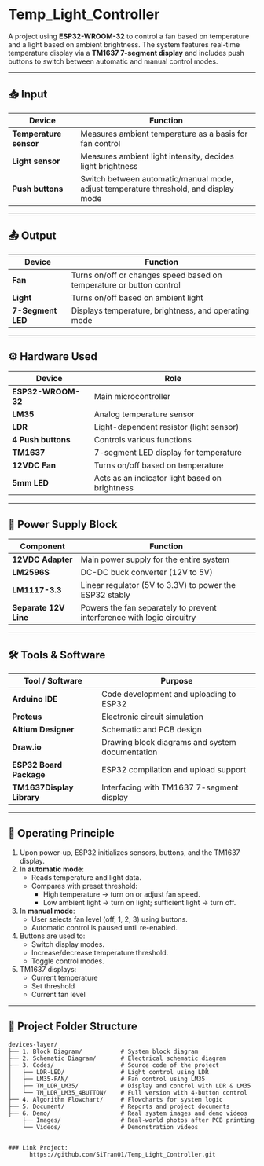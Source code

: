 # Temp_Light_Controller

A project using **ESP32-WROOM-32** to control a fan based on temperature and a light based on ambient brightness. The system features real-time temperature display via a **TM1637 7-segment display** and includes push buttons to switch between automatic and manual control modes.

---

## 📥 Input

| Device                 | Function                                                                 |
|------------------------|--------------------------------------------------------------------------|
| **Temperature sensor** | Measures ambient temperature as a basis for fan control                 |
| **Light sensor**       | Measures ambient light intensity, decides light brightness              |
| **Push buttons**       | Switch between automatic/manual mode, adjust temperature threshold, and display mode |

---

## 📤 Output

| Device             | Function                                                                    |
|--------------------|-----------------------------------------------------------------------------|
| **Fan**            | Turns on/off or changes speed based on temperature or button control       |
| **Light**          | Turns on/off based on ambient light                                        |
| **7-Segment LED**  | Displays temperature, brightness, and operating mode                       |

---

## ⚙️ Hardware Used

| Device               | Role                                                                       |
|----------------------|----------------------------------------------------------------------------|
| **ESP32-WROOM-32**   | Main microcontroller                                                       |
| **LM35**             | Analog temperature sensor                                                  |
| **LDR**              | Light-dependent resistor (light sensor)                                   |
| **4 Push buttons**   | Controls various functions                                                 |
| **TM1637**           | 7-segment LED display for temperature                                      |
| **12VDC Fan**        | Turns on/off based on temperature                                          |
| **5mm LED**          | Acts as an indicator light based on brightness                            |

---

## 🔋 Power Supply Block

| Component             | Function                                                                   |
|------------------------|---------------------------------------------------------------------------|
| **12VDC Adapter**      | Main power supply for the entire system                                   |
| **LM2596S**            | DC-DC buck converter (12V to 5V)                                          |
| **LM1117-3.3**         | Linear regulator (5V to 3.3V) to power the ESP32 stably                   |
| **Separate 12V Line**  | Powers the fan separately to prevent interference with logic circuitry    |

---

## 🛠️ Tools & Software

| Tool / Software         | Purpose                                                                 |
|-------------------------|-------------------------------------------------------------------------|
| **Arduino IDE**         | Code development and uploading to ESP32                                 |
| **Proteus**             | Electronic circuit simulation                                           |
| **Altium Designer**     | Schematic and PCB design                                                |
| **Draw.io**             | Drawing block diagrams and system documentation                         |
| **ESP32 Board Package** | ESP32 compilation and upload support                                    |
| **TM1637Display Library** | Interfacing with TM1637 7-segment display                             |

---

## 🔁 Operating Principle

1. Upon power-up, ESP32 initializes sensors, buttons, and the TM1637 display.  
2. In **automatic mode**:
   - Reads temperature and light data.
   - Compares with preset threshold:
     - High temperature → turn on or adjust fan speed.
     - Low ambient light → turn on light; sufficient light → turn off.
3. In **manual mode**:
   - User selects fan level (off, 1, 2, 3) using buttons.
   - Automatic control is paused until re-enabled.
4. Buttons are used to:
   - Switch display modes.
   - Increase/decrease temperature threshold.
   - Toggle control modes.
5. TM1637 displays:
   - Current temperature
   - Set threshold
   - Current fan level

---

## 📂 Project Folder Structure

```plaintext
devices-layer/
├── 1. Block Diagram/           # System block diagram
├── 2. Schematic Diagram/       # Electrical schematic diagram
├── 3. Codes/                   # Source code of the project
│   ├── LDR-LED/                # Light control using LDR
│   ├── LM35-FAN/               # Fan control using LM35
│   ├── TM_LDR_LM35/            # Display and control with LDR & LM35
│   └── TM_LDR_LM35_4BUTTON/    # Full version with 4-button control
├── 4. Algorithm Flowchart/     # Flowcharts for system logic
├── 5. Document/                # Reports and project documents
├── 6. Demo/                    # Real system images and demo videos
    ├── Images/                 # Real-world photos after PCB printing
    └── Videos/                 # Demonstration videos


### Link Project: 
      https://github.com/SiTran01/Temp_Light_Controller.git